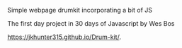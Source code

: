 
Simple webpage drumkit incorporating a bit of JS

The first day project in 30 days of Javascript by Wes Bos

https://jkhunter315.github.io/Drum-kit/.
